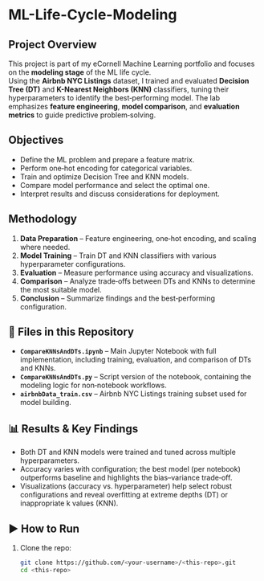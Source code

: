 # ML-Life-Cycle-Modeling

## Project Overview
This project is part of my eCornell Machine Learning portfolio and focuses on the **modeling stage** of the ML life cycle.  
Using the **Airbnb NYC Listings** dataset, I trained and evaluated **Decision Tree (DT)** and **K-Nearest Neighbors (KNN)** classifiers, tuning their hyperparameters to identify the best‑performing model. The lab emphasizes **feature engineering**, **model comparison**, and **evaluation metrics** to guide predictive problem‑solving.

## Objectives
- Define the ML problem and prepare a feature matrix.  
- Perform one‑hot encoding for categorical variables.  
- Train and optimize Decision Tree and KNN models.  
- Compare model performance and select the optimal one.  
- Interpret results and discuss considerations for deployment.

## Methodology
1. **Data Preparation** – Feature engineering, one‑hot encoding, and scaling where needed.  
2. **Model Training** – Train DT and KNN classifiers with various hyperparameter configurations.  
3. **Evaluation** – Measure performance using accuracy and visualizations.  
4. **Comparison** – Analyze trade‑offs between DTs and KNNs to determine the most suitable model.  
5. **Conclusion** – Summarize findings and the best‑performing configuration.

## 📂 Files in this Repository
- **`CompareKNNsAndDTs.ipynb`** – Main Jupyter Notebook with full implementation, including training, evaluation, and comparison of DTs and KNNs.  
- **`CompareKNNsAndDTs.py`** – Script version of the notebook, containing the modeling logic for non‑notebook workflows.  
- **`airbnbData_train.csv`** – Airbnb NYC Listings training subset used for model building.

## 📊 Results & Key Findings
- Both DT and KNN models were trained and tuned across multiple hyperparameters.  
- Accuracy varies with configuration; the best model (per notebook) outperforms baseline and highlights the bias–variance trade‑off.  
- Visualizations (accuracy vs. hyperparameter) help select robust configurations and reveal overfitting at extreme depths (DT) or inappropriate k values (KNN).

## ▶️ How to Run
1. Clone the repo:
   ```bash
   git clone https://github.com/<your-username>/<this-repo>.git
   cd <this-repo>
